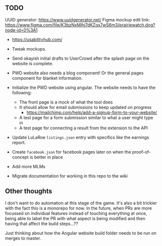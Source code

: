 ## TODO
UUID generator: https://www.uuidgenerator.net/
Figma mockup edit link: https://www.figma.com/file/K3bzNxMlhj7dKZos7wS6m3/prairiewatch.dog?node-id=0%3A1
- https://usabilityhub.com/

- Tweak mockups.
- Send okayish initial drafts to UserCrowd after the splash page on the website is complete.
- PWD website also needs a blog component! Or the general pages component for blanket information.
- Initialize the PWD website using angular. The website needs to have the following:
  - The front page is a mock of what the tool does
  - It should allow for email submissions to keep updated on progress
    - https://mailchimp.com/help/add-a-signup-form-to-your-website/
  - A test page for a form submission similar to what a user might type in
  - A test page for connecting a result from the extension to the API

- Update LuLaRoe `listings.json` entry with specifics like the earnings report.
- Create `facebook.json` for facebook pages later on when the proof-of-concept is better in place
- Add more MLMs
- Migrate documentation for working in this repo to the wiki

## Other thoughts
I don't want to do automation at this stage of the game. It's also a bit trickier with the fact this is a monorepo for now. In the future, when PRs are more focussed on individual features instead of touching everything at once, being able to label the PR with what aspect is being modified and then having that affect the build steps...??

Just thinking about how the Angular website build folder needs to be run on merges to master.
